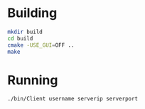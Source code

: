 # Building

```sh
mkdir build
cd build
cmake -USE_GUI=OFF ..
make
```

# Running

```sh
./bin/Client username serverip serverport
```
